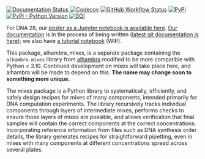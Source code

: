 [![Documentation Status](https://readthedocs.org/projects/alhambra-mixes/badge/?version=latest)](https://alhambra-mixes.readthedocs.io/en/latest/?badge=latest)
[![Codecov](https://img.shields.io/codecov/c/github/cgevans/mixes)](https://pypi.org/project/alhambra-mixes/)
[![GitHub Workflow
Status](https://img.shields.io/github/actions/workflow/status/cgevans/mixes/python-package.yml?branch=main)](https://github.com/cgevans/mixes/actions/workflows/python-package.yml)
[![PyPI](https://img.shields.io/pypi/v/alhambra-mixes)](https://pypi.org/project/alhambra-mixes/)
[![PyPI - Python Version](https://img.shields.io/pypi/pyversions/alhambra-mixes)](https://pypi.org/project/alhambra-mixes/)
[![DOI](https://zenodo.org/badge/DOI/10.5281/zenodo.6861213.svg)](https://doi.org/10.5281/zenodo.6861213)


For DNA 28, our [poster as a Jupyter notebook is available here](https://costi.eu/poster-notebook.zip).  [Our documentation][docsstable] is in the process of being written ([latest git documentation is here][docslatest]); we also have [a tutorial notebook][tutorial] (WIP).


This package, alhambra_mixes, is a separate package containing the `alhambra.mixes`
library from
[alhambra][alhambra]
modified to be more compatible with Python < 3.10.  Continued development on
mixes will take place here, and alhambra will be made to depend on this.  **The
name may change soon to something more unique.**

The mixes package is a Python library to systematically, efficiently, and safely
design recipes for mixes of many components, intended primarily for DNA
computation experiments.  The library recursively tracks individual components
through layers of intermediate mixes, performs checks to ensure those layers of
mixes are possible, and allows verification that final samples will contain the
correct components at the correct concentrations. Incorporating reference
information from files such as DNA synthesis order details, the library
generates recipes for straightforward pipetting, even in mixes with many
components at different concentrations spread across several plates.

[alhambra]: https://github.com/DNA-and-Natural-Algorithms-Group/alhambra
[docsstable]: https://alhambra-mixes.readthedocs.io/en/stable
[docslatest]: https://alhambra-mixes.readthedocs.io/en/latest
[tutorial]: https://github.com/cgevans/mixes/blob/main/tutorial.ipynb
